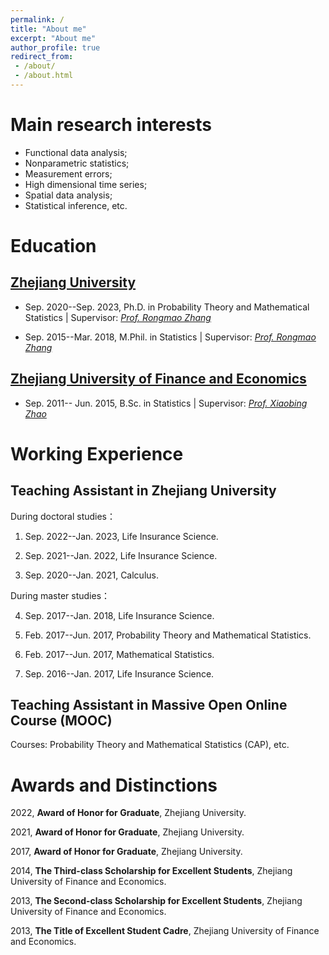 ```yaml
---
permalink: /
title: "About me"
excerpt: "About me"
author_profile: true
redirect_from:
 - /about/
 - /about.html
---
```


# Main research interests
- Functional data analysis;
- Nonparametric statistics; 
- Measurement errors;  
- High dimensional time series;  
- Spatial data analysis; 
- Statistical inference, etc.

# Education
 
## [Zhejiang University](https://www.zju.edu.cn/)

- Sep. 2020--Sep. 2023, Ph.D. in Probability Theory and Mathematical Statistics  |  Supervisor: *[Prof. Rongmao Zhang](https://person.zju.edu.cn/en/0006280)* 

- Sep. 2015--Mar. 2018, M.Phil. in Statistics  |  Supervisor: *[Prof. Rongmao Zhang](https://person.zju.edu.cn/en/0006280)* 

## [Zhejiang University of Finance and Economics](https://www.zufe.edu.cn/)

- Sep. 2011-- Jun. 2015, B.Sc. in Statistics  |  Supervisor: *[Prof. Xiaobing Zhao](https://ds.zufe.edu.cn/info/1104/4821.htm)* 


# Working Experience

Teaching Assistant in Zhejiang University
------
During doctoral studies： 

1. Sep. 2022--Jan. 2023, Life Insurance Science.

2. Sep. 2021--Jan. 2022, Life Insurance Science.

3. Sep. 2020--Jan. 2021, Calculus.

During master studies：

4. Sep. 2017--Jan. 2018, Life Insurance Science.

5. Feb. 2017--Jun. 2017, Probability Theory and Mathematical Statistics.

6. Feb. 2017--Jun. 2017, Mathematical Statistics.

7. Sep. 2016--Jan. 2017, Life Insurance Science.

Teaching Assistant in Massive Open Online Course (MOOC)
------
Courses: Probability Theory and Mathematical Statistics (CAP), etc.

# Awards and Distinctions

2022, **Award of Honor for Graduate**, Zhejiang University.

2021, **Award of Honor for Graduate**, Zhejiang University.

2017, **Award of Honor for Graduate**, Zhejiang University.

2014, **The Third-class Scholarship for Excellent Students**, Zhejiang University of Finance and Economics.

2013, **The Second-class Scholarship for Excellent Students**, Zhejiang University of Finance and Economics.

2013, **The Title of Excellent Student Cadre**, Zhejiang University of Finance and Economics. 

